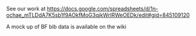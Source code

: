 See our work at 
https://docs.google.com/spreadsheets/d/1n-ochae_mTLDdA7K5sb1f9AOkfMoG3qjkWrIRWeOEDk/edit#gid=845109120 

A mock up of BF bib data is available on the wiki

